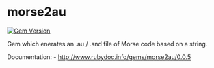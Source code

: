 morse2au
========

[![Gem Version](https://badge.fury.io/rb/morse2au.svg)](https://badge.fury.io/rb/morse2au)

Gem which enerates an .au / .snd file of Morse code based on a string.

Documentation:
	- http://www.rubydoc.info/gems/morse2au/0.0.5
